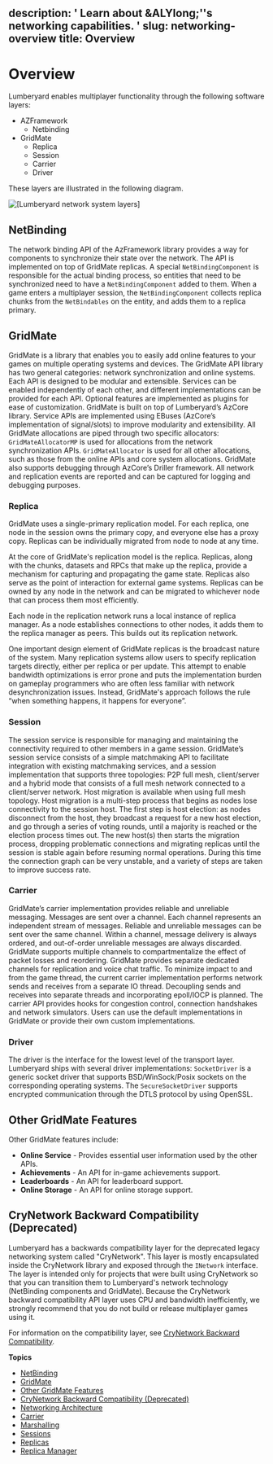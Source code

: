 description: ' Learn about &ALYlong;''s networking capabilities. '
slug: networking-overview
title: Overview
---
# Overview<a name="networking-overview"></a>

Lumberyard enables multiplayer functionality through the following software layers:
+ AZFramework
  + Netbinding
+ GridMate
  + Replica
  + Session
  + Carrier
  + Driver

These layers are illustrated in the following diagram\.

![\[Lumberyard network system layers\]](/images/networking/networking-overview.png)

## NetBinding<a name="networking-overview-netbinding"></a>

The network binding API of the AzFramework library provides a way for components to synchronize their state over the network\. The API is implemented on top of GridMate replicas\. A special `NetBindingComponent` is responsible for the actual binding process, so entities that need to be synchronized need to have a `NetBindingComponent` added to them\. When a game enters a multiplayer session, the `NetBindingComponent` collects replica chunks from the `NetBindables` on the entity, and adds them to a replica primary\. 

## GridMate<a name="networking-overview-gridmate"></a>

GridMate is a library that enables you to easily add online features to your games on multiple operating systems and devices\. The GridMate API library has two general categories: network synchronization and online systems\. Each API is designed to be modular and extensible\. Services can be enabled independently of each other, and different implementations can be provided for each API\. Optional features are implemented as plugins for ease of customization\. GridMate is built on top of Lumberyard’s AzCore library\. Service APIs are implemented using EBuses \(AzCore’s implementation of signal/slots\) to improve modularity and extensibility\. All GridMate allocations are piped through two specific allocators: `GridMateAllocatorMP` is used for allocations from the network synchronization APIs\. `GridMateAllocator` is used for all other allocations, such as those from the online APIs and core system allocations\. GridMate also supports debugging through AzCore’s Driller framework\. All network and replication events are reported and can be captured for logging and debugging purposes\.

### Replica<a name="networking-overview-replica"></a>

GridMate uses a single\-primary replication model\. For each replica, one node in the session owns the primary copy, and everyone else has a proxy copy\. Replicas can be individually migrated from node to node at any time\.

At the core of GridMate's replication model is the replica\. Replicas, along with the chunks, datasets and RPCs that make up the replica, provide a mechanism for capturing and propagating the game state\. Replicas also serve as the point of interaction for external game systems\. Replicas can be owned by any node in the network and can be migrated to whichever node that can process them most efficiently\.

Each node in the replication network runs a local instance of replica manager\. As a node establishes connections to other nodes, it adds them to the replica manager as peers\. This builds out its replication network\.

One important design element of GridMate replicas is the broadcast nature of the system\. Many replication systems allow users to specify replication targets directly, either per replica or per update\. This attempt to enable bandwidth optimizations is error prone and puts the implementation burden on gameplay programmers who are often less familiar with network desynchronization issues\. Instead, GridMate's approach follows the rule “when something happens, it happens for everyone”\. 

### Session<a name="networking-overview-session"></a>

The session service is responsible for managing and maintaining the connectivity required to other members in a game session\. GridMate’s session service consists of a simple matchmaking API to facilitate integration with existing matchmaking services, and a session implementation that supports three topologies: P2P full mesh, client/server and a hybrid mode that consists of a full mesh network connected to a client/server network\. Host migration is available when using full mesh topology\. Host migration is a multi\-step process that begins as nodes lose connectivity to the session host\. The first step is host election: as nodes disconnect from the host, they broadcast a request for a new host election, and go through a series of voting rounds, until a majority is reached or the election process times out\. The new host\(s\) then starts the migration process, dropping problematic connections and migrating replicas until the session is stable again before resuming normal operations\. During this time the connection graph can be very unstable, and a variety of steps are taken to improve success rate\.

### Carrier<a name="networking-overview-carrier"></a>

GridMate’s carrier implementation provides reliable and unreliable messaging\. Messages are sent over a channel\. Each channel represents an independent stream of messages\. Reliable and unreliable messages can be sent over the same channel\. Within a channel, message delivery is always ordered, and out\-of\-order unreliable messages are always discarded\. GridMate supports multiple channels to compartmentalize the effect of packet losses and reordering\. GridMate provides separate dedicated channels for replication and voice chat traffic\. To minimize impact to and from the game thread, the current carrier implementation performs network sends and receives from a separate IO thread\. Decoupling sends and receives into separate threads and incorporating epoll/IOCP is planned\. The carrier API provides hooks for congestion control, connection handshakes and network simulators\. Users can use the default implementations in GridMate or provide their own custom implementations\. 

### Driver<a name="networking-overview-driver"></a>

The driver is the interface for the lowest level of the transport layer\. Lumberyard ships with several driver implementations: `SocketDriver` is a generic socket driver that supports BSD/WinSock/Posix sockets on the corresponding operating systems\. The `SecureSocketDriver` supports encrypted communication through the DTLS protocol by using OpenSSL\.

## Other GridMate Features<a name="networking-overview-other-features"></a>

Other GridMate features include:
+ **Online Service** \- Provides essential user information used by the other APIs\.
+ **Achievements** \- An API for in\-game achievements support\.
+ **Leaderboards** \- An API for leaderboard support\.
+ **Online Storage** \- An API for online storage support\.

## CryNetwork Backward Compatibility \(Deprecated\)<a name="networking-overview-crynetwork-shim"></a>

Lumberyard has a backwards compatibility layer for the deprecated legacy networking system called "CryNetwork"\. This layer is mostly encapsulated inside the CryNetwork library and exposed through the `INetwork` interface\. The layer is intended only for projects that were built using CryNetwork so that you can transition them to Lumberyard's network technology \(NetBinding components and GridMate\)\. Because the CryNetwork backward compatibility API layer uses CPU and bandwidth inefficiently, we strongly recommend that you do not build or release multiplayer games using it\.

For information on the compatibility layer, see [CryNetwork Backward Compatibility](https://docs.aws.amazon.com/lumberyard/latest/legacyreference/network-crynetwork-backward-compatibility.html)\.

**Topics**
+ [NetBinding](#networking-overview-netbinding)
+ [GridMate](#networking-overview-gridmate)
+ [Other GridMate Features](#networking-overview-other-features)
+ [CryNetwork Backward Compatibility \(Deprecated\)](#networking-overview-crynetwork-shim)
+ [Networking Architecture](networking-architecture.md)
+ [Carrier](network-carrier.md)
+ [Marshalling](network-marshalling.md)
+ [Sessions](network-session-service.md)
+ [Replicas](network-replicas.md)
+ [Replica Manager](network-replicas-replica-manager.md)